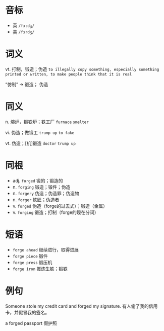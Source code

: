 # 音标

- 英 `/fɔːdʒ/`
- 美 `/fɔrdʒ/`

# 词义

vt. 打制，锻造；伪造
`to illegally copy something, especially something printed or written, to make people think that it is real`



“仿制” → 锻造； 伪造

# 同义

n. 熔炉，锻铁炉；铁工厂
`furnace` `smelter`

vi. 伪造；做锻工
`trump up` `to fake`

vt. 伪造；[机]锻造
`doctor` `trump up`

# 同根

- adj. `forged` 锻的；锻造的
- n. `forging` 锻造；锻件；伪造
- n. `forgery` 伪造；伪造罪；伪造物
- n. `forger` 铁匠；伪造者
- v. `forged` 伪造（forge的过去式）；锻造（金属）
- v. `forging` 锻造；打制（forge的现在分词）

# 短语

- `forge ahead` 继续进行，取得进展
- `forge piece` 锻件
- `forge press` 锻压机
- `forge iron` 搅炼生铁；锻铁

# 例句

Someone stole my credit card and forged my signature.
有人偷了我的信用卡，并假冒我的签名。

a forged passport
假护照


